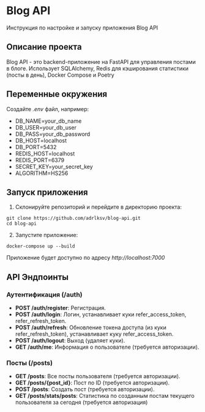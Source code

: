 # Blog API

Инструкция по настройке и запуску приложения Blog API

## Описание проекта

Blog API - это backend-приложение на FastAPI для управления постами в блоге. Использует SQLAlchemy, Redis для кэширования статистики (посты в день), Docker Compose и Poetry

## Переменные окружения

Создайте *.env* файл, например:
- DB_NAME=your_db_name
- DB_USER=your_db_user
- DB_PASS=your_db_password
- DB_HOST=localhost
- DB_PORT=5432
- REDIS_HOST=localhost
- REDIS_PORT=6379
- SECRET_KEY=your_secret_key
- ALGORITHM=HS256

## Запуск приложения
1. Склонируйте репозиторий и перейдите в директорию проекта:
```
git clone https://github.com/adrlksv/blog-api.git
cd blog-api
```
2. Запустите приложение:
```
docker-compose up --build
```

Приложение будет доступно по адресу *http://localhost:7000*


## API Эндпоинты

### Аутентификация (/auth)

*   **POST /auth/register**: Регистрация.
*   **POST /auth/login**: Логин, устанавливает куки refer_access_token, refer_refresh_token.
*   **POST /auth/refresh**: Обновление токена доступа (из куки refer_refresh_token), устанавливает куку refer_access_token.
*   **POST /auth/logout**: Выход (удаляет куки).
*   **GET /auth/me**: Информация о пользователе (требуется авторизации).

### Посты (/posts)

*   **GET /posts**: Все посты пользователя (требуется авторизации).
*   **GET /posts/{post_id}**: Пост по ID (требуется авторизации).
*   **POST /posts**: Создать пост (требуется авторизации).
*   **GET /posts/stats/posts**: Статистика по созданным постам текущего пользователя за сегодня (требуется авторизация)
